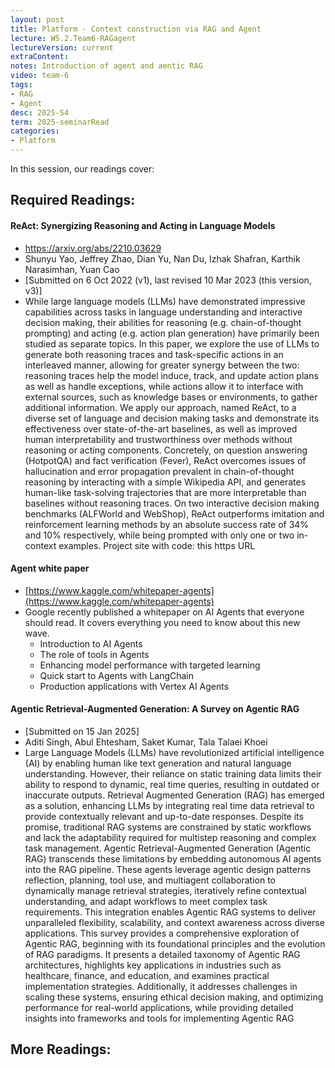 ```yaml
---
layout: post
title: Platform - Context construction via RAG and Agent
lecture: W5.2.Team6-RAGagent
lectureVersion: current
extraContent: 
notes: Introduction of agent and aentic RAG
video: team-6
tags:
- RAG
- Agent
desc: 2025-S4
term: 2025-seminarRead
categories:
- Platform
---
```



In this session, our readings cover: 

## Required Readings: 



#### ReAct: Synergizing Reasoning and Acting in Language Models
+ https://arxiv.org/abs/2210.03629
+ Shunyu Yao, Jeffrey Zhao, Dian Yu, Nan Du, Izhak Shafran, Karthik Narasimhan, Yuan Cao
+ [Submitted on 6 Oct 2022 (v1), last revised 10 Mar 2023 (this version, v3)]
+ While large language models (LLMs) have demonstrated impressive capabilities across tasks in language understanding and interactive decision making, their abilities for reasoning (e.g. chain-of-thought prompting) and acting (e.g. action plan generation) have primarily been studied as separate topics. In this paper, we explore the use of LLMs to generate both reasoning traces and task-specific actions in an interleaved manner, allowing for greater synergy between the two: reasoning traces help the model induce, track, and update action plans as well as handle exceptions, while actions allow it to interface with external sources, such as knowledge bases or environments, to gather additional information. We apply our approach, named ReAct, to a diverse set of language and decision making tasks and demonstrate its effectiveness over state-of-the-art baselines, as well as improved human interpretability and trustworthiness over methods without reasoning or acting components. Concretely, on question answering (HotpotQA) and fact verification (Fever), ReAct overcomes issues of hallucination and error propagation prevalent in chain-of-thought reasoning by interacting with a simple Wikipedia API, and generates human-like task-solving trajectories that are more interpretable than baselines without reasoning traces. On two interactive decision making benchmarks (ALFWorld and WebShop), ReAct outperforms imitation and reinforcement learning methods by an absolute success rate of 34% and 10% respectively, while being prompted with only one or two in-context examples. Project site with code: this https URL




#### Agent white paper 
+ [https://www.kaggle.com/whitepaper-agents](https://www.kaggle.com/whitepaper-agents)
+  Google recently published a whitepaper on AI Agents that everyone should read. It covers everything you need to know about this new wave.
	- Introduction to AI Agents
	- The role of tools in Agents
	- Enhancing model performance with targeted learning
	- Quick start to Agents with LangChain
	- Production applications with Vertex AI Agents




#### Agentic Retrieval-Augmented Generation: A Survey on Agentic RAG
+ [Submitted on 15 Jan 2025]
+ Aditi Singh, Abul Ehtesham, Saket Kumar, Tala Talaei Khoei
+ Large Language Models (LLMs) have revolutionized artificial intelligence (AI) by enabling human like text generation and natural language understanding. However, their reliance on static training data limits their ability to respond to dynamic, real time queries, resulting in outdated or inaccurate outputs. Retrieval Augmented Generation (RAG) has emerged as a solution, enhancing LLMs by integrating real time data retrieval to provide contextually relevant and up-to-date responses. Despite its promise, traditional RAG systems are constrained by static workflows and lack the adaptability required for multistep reasoning and complex task management. Agentic Retrieval-Augmented Generation (Agentic RAG) transcends these limitations by embedding autonomous AI agents into the RAG pipeline. These agents leverage agentic design patterns reflection, planning, tool use, and multiagent collaboration to dynamically manage retrieval strategies, iteratively refine contextual understanding, and adapt workflows to meet complex task requirements. This integration enables Agentic RAG systems to deliver unparalleled flexibility, scalability, and context awareness across diverse applications.
This survey provides a comprehensive exploration of Agentic RAG, beginning with its foundational principles and the evolution of RAG paradigms. It presents a detailed taxonomy of Agentic RAG architectures, highlights key applications in industries such as healthcare, finance, and education, and examines practical implementation strategies. Additionally, it addresses challenges in scaling these systems, ensuring ethical decision making, and optimizing performance for real-world applications, while providing detailed insights into frameworks and tools for implementing Agentic RAG
   


## More Readings: 


